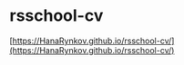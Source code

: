 # rsschool-cv

[https://HanaRynkov.github.io/rsschool-cv/](https://HanaRynkov.github.io/rsschool-cv/)